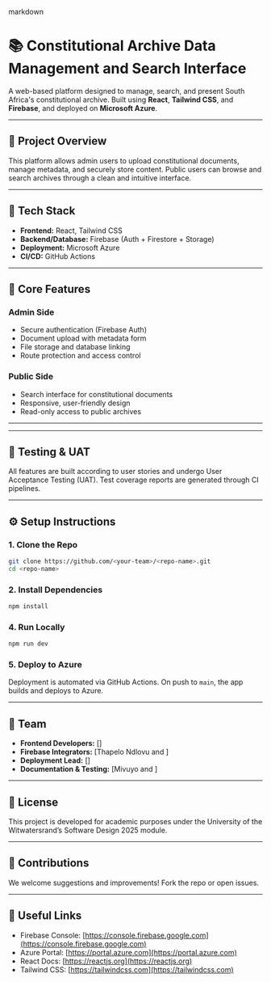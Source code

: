 

markdown
# 📚 Constitutional Archive Data Management and Search Interface

A web-based platform designed to manage, search, and present South Africa's constitutional archive. Built using **React**, **Tailwind CSS**, and **Firebase**, and deployed on **Microsoft Azure**.

---

## 🚀 Project Overview

This platform allows admin users to upload constitutional documents, manage metadata, and securely store content. Public users can browse and search archives through a clean and intuitive interface.

---

## 🧰 Tech Stack

- **Frontend:** React, Tailwind CSS  
- **Backend/Database:** Firebase (Auth + Firestore + Storage)  
- **Deployment:** Microsoft Azure  
- **CI/CD:** GitHub Actions

---

## 🔑 Core Features

### Admin Side
- Secure authentication (Firebase Auth)
- Document upload with metadata form
- File storage and database linking
- Route protection and access control

### Public Side
- Search interface for constitutional documents
- Responsive, user-friendly design
- Read-only access to public archives

---

---

## 🧪 Testing & UAT

All features are built according to user stories and undergo User Acceptance Testing (UAT). Test coverage reports are generated through CI pipelines.

---

## ⚙️ Setup Instructions

### 1. Clone the Repo
```bash
git clone https://github.com/<your-team>/<repo-name>.git
cd <repo-name>
```

### 2. Install Dependencies
```bash
npm install
```


### 4. Run Locally
```bash
npm run dev
```

### 5. Deploy to Azure
Deployment is automated via GitHub Actions. On push to `main`, the app builds and deploys to Azure.

---

## 👥 Team

- **Frontend Developers:** []  
- **Firebase Integrators:** [Thapelo Ndlovu and ]  
- **Deployment Lead:** []  
- **Documentation & Testing:** [Mivuyo and ]

---

## 📄 License

This project is developed for academic purposes under the University of the Witwatersrand’s Software Design 2025 module.

---

## 🙌 Contributions

We welcome suggestions and improvements! Fork the repo or open issues.

---

## 🔗 Useful Links

- Firebase Console: [https://console.firebase.google.com](https://console.firebase.google.com)  
- Azure Portal: [https://portal.azure.com](https://portal.azure.com)  
- React Docs: [https://reactjs.org](https://reactjs.org)  
- Tailwind CSS: [https://tailwindcss.com](https://tailwindcss.com)
```
